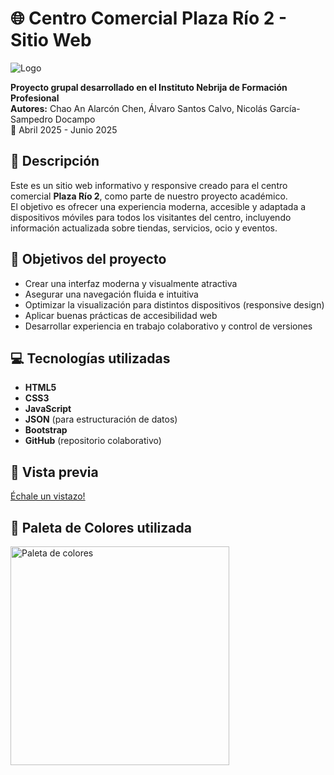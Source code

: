 
# 🌐 Centro Comercial Plaza Río 2 - Sitio Web

![Logo](Imágenes/PlazaRio2-Logo.png)

**Proyecto grupal desarrollado en el Instituto Nebrija de Formación Profesional**  
**Autores:** Chao An Alarcón Chen, Álvaro Santos Calvo, Nicolás García-Sampedro Docampo  
📅 Abril 2025 - Junio 2025



## 📝 Descripción

Este es un sitio web informativo y responsive creado para el centro comercial **Plaza Río 2**, como parte de nuestro proyecto académico.  
El objetivo es ofrecer una experiencia moderna, accesible y adaptada a dispositivos móviles para todos los visitantes del centro, incluyendo información actualizada sobre tiendas, servicios, ocio y eventos.



## 🧠 Objetivos del proyecto

- Crear una interfaz moderna y visualmente atractiva
- Asegurar una navegación fluida e intuitiva
- Optimizar la visualización para distintos dispositivos (responsive design)
- Aplicar buenas prácticas de accesibilidad web
- Desarrollar experiencia en trabajo colaborativo y control de versiones



## 💻 Tecnologías utilizadas

- **HTML5**
- **CSS3**
- **JavaScript**
- **JSON** (para estructuración de datos)
- **Bootstrap**
- **GitHub** (repositorio colaborativo)



## 📸 Vista previa

[Échale un vistazo!](https://plazario2.netlify.app/)

## 🎨 Paleta de Colores utilizada

<img src="AdobeColor-Plaza Río 2.jpeg" alt="Paleta de colores" height="350px">














